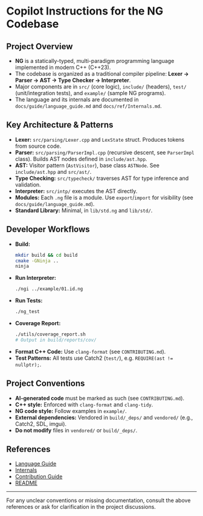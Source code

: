 # Copilot Instructions for the NG Codebase

## Project Overview
- **NG** is a statically-typed, multi-paradigm programming language implemented in modern C++ (C++23).
- The codebase is organized as a traditional compiler pipeline: **Lexer → Parser → AST → Type Checker → Interpreter**.
- Major components are in `src/` (core logic), `include/` (headers), `test/` (unit/integration tests), and `example/` (sample NG programs).
- The language and its internals are documented in `docs/guide/language_guide.md` and `docs/ref/Internals.md`.

## Key Architecture & Patterns
- **Lexer:** `src/parsing/Lexer.cpp` and `LexState` struct. Produces tokens from source code.
- **Parser:** `src/parsing/ParserImpl.cpp` (recursive descent, see `ParserImpl` class). Builds AST nodes defined in `include/ast.hpp`.
- **AST:** Visitor pattern (`AstVisitor`), base class `ASTNode`. See `include/ast.hpp` and `src/ast/`.
- **Type Checking:** `src/typecheck/` traverses AST for type inference and validation.
- **Interpreter:** `src/intp/` executes the AST directly.
- **Modules:** Each `.ng` file is a module. Use `export`/`import` for visibility (see `docs/guide/language_guide.md`).
- **Standard Library:** Minimal, in `lib/std.ng` and `lib/std/`.

## Developer Workflows
- **Build:**
  ```sh
  mkdir build && cd build
  cmake -GNinja ..
  ninja
  ```
- **Run Interpreter:**
  ```sh
  ./ngi ../example/01.id.ng
  ```
- **Run Tests:**
  ```sh
  ./ng_test
  ```
- **Coverage Report:**
  ```sh
  ./utils/coverage_report.sh
  # Output in build/reports/cov/
  ```
- **Format C++ Code:** Use `clang-format` (see `CONTRIBUTING.md`).
- **Test Patterns:** All tests use Catch2 (`test/`), e.g. `REQUIRE(ast != nullptr);`.

## Project Conventions
- **AI-generated code** must be marked as such (see `CONTRIBUTING.md`).
- **C++ style:** Enforced with `clang-format` and `clang-tidy`.
- **NG code style:** Follow examples in `example/`.
- **External dependencies:** Vendored in `build/_deps/` and `vendored/` (e.g., Catch2, SDL, imgui).
- **Do not modify** files in `vendored/` or `build/_deps/`.

## References
- [Language Guide](../docs/guide/language_guide.md)
- [Internals](../docs/ref/Internals.md)
- [Contribution Guide](../CONTRIBUTING.md)
- [README](../README.md)

---
For any unclear conventions or missing documentation, consult the above references or ask for clarification in the project discussions.

